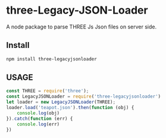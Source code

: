 # three-Legacy-JSON-Loader
A node package to parse THREE Js Json files on server side.
## Install
```bash
npm install three-legacyjsonloader
```
## USAGE
```javascript
const THREE = require('three');
const LegacyJSONLoader = require('three-legacyjsonloader')
let loader = new LegacyJSONLoader(THREE);
loader.load('teapot.json').then(function (obj) {
    console.log(obj)
}).catch(function (err) {
    console.log(err)
})
```

